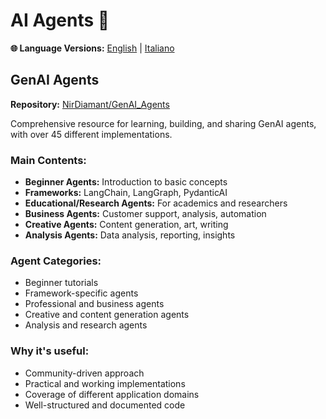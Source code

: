 # AI Agents 🤖

**🌐 Language Versions:** [English](README.md) | [Italiano](README_IT.md)

## GenAI Agents
**Repository:** [NirDiamant/GenAI_Agents](https://github.com/NirDiamant/GenAI_Agents)

Comprehensive resource for learning, building, and sharing GenAI agents, with over 45 different implementations.

### Main Contents:
- **Beginner Agents:** Introduction to basic concepts
- **Frameworks:** LangChain, LangGraph, PydanticAI
- **Educational/Research Agents:** For academics and researchers
- **Business Agents:** Customer support, analysis, automation
- **Creative Agents:** Content generation, art, writing
- **Analysis Agents:** Data analysis, reporting, insights

### Agent Categories:
- Beginner tutorials
- Framework-specific agents
- Professional and business agents
- Creative and content generation agents
- Analysis and research agents

### Why it's useful:
- Community-driven approach
- Practical and working implementations
- Coverage of different application domains
- Well-structured and documented code